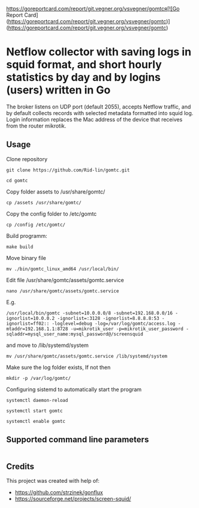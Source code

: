 https://goreportcard.com/report/git.vegner.org/vsvegner/gomtcя[![Go Report Card](https://goreportcard.com/report/git.vegner.org/vsvegner/gomtc)](https://goreportcard.com/report/git.vegner.org/vsvegner/gomtc)

# Netflow collector with saving logs in squid format, and short hourly statistics by day and by logins (users) written in Go

The broker listens on UDP port (default 2055), accepts Netflow traffic, and by default collects records with selected metadata formatted into squid log. Login information replaces the Mac address of the device that receives from the router mikrotik.

## Usage

Clone repository

`git clone https://github.com/Rid-lin/gomtc.git`

`cd gomtc`

Copy folder assets to /usr/share/gomtc/

`cp /assets /usr/share/gomtc/`

Copy the config folder to /etc/gomtc

`cp /config /etc/gomtc/`

Build programm:

`make build`

Move binary file

`mv ./bin/gomtc_linux_amd64 /usr/local/bin/`

Edit file /usr/share/gomtc/assets/gomtc.service

`nano /usr/share/gomtc/assets/gomtc.service`

E.g.

`/usr/local/bin/gomtc -subnet=10.0.0.0/8 -subnet=192.168.0.0/16 -ignorlist=10.0.0.2 -ignorlist=:3128 -ignorlist=8.8.8.8:53 -ignorlist=ff02:: -loglevel=debug -log=/var/log/gomtc/access.log -mtaddr=192.168.1.1:8728 -u=mikrotik_user -p=mikrotik_user_password -sqladdr=mysql_user_name:mysql_password@/screensquid`

and move to /lib/systemd/system

`mv /usr/share/gomtc/assets/gomtc.service /lib/systemd/system`

Make sure the log folder exists, If not then

`mkdir -p /var/log/gomtc/`

Configuring sistemd to automatically start the program

`systemctl daemon-reload`

`systemctl start gomtc`

`systemctl enable gomtc`


## Supported command line parameters

```
```

## Credits

This project was created with help of:

* https://github.com/strzinek/gonflux
* https://sourceforge.net/projects/screen-squid/